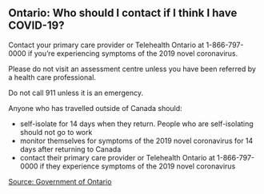 ## Ontario: Who should I contact if I think I have COVID-19?

Contact your primary care provider or Telehealth Ontario at 1-866-797-0000 if you’re experiencing symptoms of the 2019 novel coronavirus.

Please do not visit an assessment centre unless you have been referred by a health care professional.

Do not call 911 unless it is an emergency.

Anyone who has travelled outside of Canada should:

- self-isolate for 14 days when they return. People who are self-isolating should not go to work
- monitor themselves for symptoms of the 2019 novel coronavirus for 14 days after returning to Canada
- contact their primary care provider or Telehealth Ontario at 1-866-797-0000 if they experience symptoms of the 2019 novel coronavirus

[Source: Government of Ontario](https://www.ontario.ca/page/2019-novel-coronavirus#section-5)

